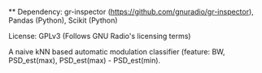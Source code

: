 ** Dependency: gr-inspector (https://github.com/gnuradio/gr-inspector), Pandas (Python), Scikit (Python)

License: GPLv3 (Follows GNU Radio's licensing terms)

A naive kNN based automatic modulation classifier (feature: BW, PSD_est(max), PSD_est(max) - PSD_est(min).
